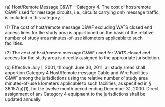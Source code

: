 (a) Host/Remote Message C&WF—Category 4. The cost of host/remote C&WF used for message circuits, i.e., circuits carrying only message traffic, is included in this category.

(1) The cost of host/remote message C&WF excluding WATS closed end access lines for the study area is apportioned on the basis of the relative number of study area minutes-of-use kilometers applicable to such facilities.

(2) The cost of host/remote message C&WF used for WATS closed end access for the study area is directly assigned to the appropriate jurisdiction.

(b) Effective July 1, 2001, through June 30, 2011, all study areas shall apportion Category 4 Host/Remote message Cable and Wire Facilities C&WF among the jurisdictions using the relative number of study area minutes-of-use kilometers applicable to such facilities, as specified in § 36.157(a)(1), for the twelve month period ending December 31, 2000. Direct assignment of any Category 4 equipment to the jurisdictions shall be updated annually.

